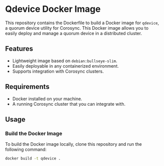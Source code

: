 # Qdevice Docker Image

This repository contains the Dockerfile to build a Docker image for `qdevice`, a quorum device utility for Corosync. This Docker image allows you to easily deploy and manage a quorum device in a distributed cluster.

## Features

- Lightweight image based on `debian:bullseye-slim`.
- Easily deployable in any containerized environment.
- Supports integration with Corosync clusters.

## Requirements

- Docker installed on your machine.
- A running Corosync cluster that you can integrate with.

## Usage

### Build the Docker Image

To build the Docker image locally, clone this repository and run the following command:

```bash
docker build -t qdevice .
